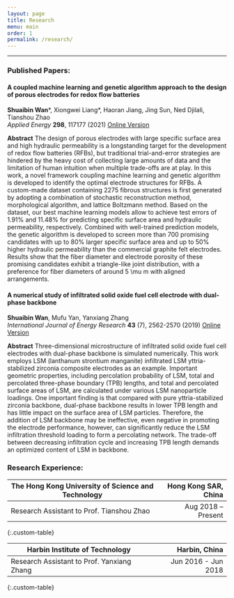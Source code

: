 ```yaml
---
layout: page
title: Research
menu: main
order: 1
permalink: /research/
---
```

***
### Published Papers:

#### A coupled machine learning and genetic algorithm approach to the design of porous electrodes for redox flow batteries
**Shuaibin Wan**\*, Xiongwei Liang\*, Haoran Jiang, Jing Sun, Ned Djilali, Tianshou Zhao  
*Applied Energy* **298**, 117177 (2021) [Online Version](https://www.sciencedirect.com/science/article/pii/S0306261921006073)

**Abstract** The design of porous electrodes with large specific surface area and high hydraulic permeability is a longstanding target for the development of redox flow batteries (RFBs), but traditional trial-and-error strategies are hindered by the heavy cost of collecting large amounts of data and the limitation of human intuition when multiple trade-offs are at play. In this work, a novel framework coupling machine learning and genetic algorithm is developed to identify the optimal electrode structures for RFBs. A custom-made dataset containing 2275 fibrous structures is first generated by adopting a combination of stochastic reconstruction method, morphological algorithm, and lattice Boltzmann method. Based on the dataset, our best machine learning models allow to achieve test errors of 1.91% and 11.48% for predicting specific surface area and hydraulic permeability, respectively. Combined with well-trained prediction models, the genetic algorithm is developed to screen more than 700 promising candidates with up to 80% larger specific surface area and up to 50% higher hydraulic permeability than the commercial graphite felt electrodes. Results show that the fiber diameter and electrode porosity of these promising candidates exhibit a triangle-like joint distribution, with a preference for fiber diameters of around 5 \mu m with aligned arrangements. 

#### A numerical study of infiltrated solid oxide fuel cell electrode with dual‐phase backbone
**Shuaibin Wan**, Mufu Yan, Yanxiang Zhang  
*International Journal of Energy Research* **43** (7), 2562-2570 (2019) [Online Version](https://onlinelibrary.wiley.com/doi/full/10.1002/er.4129)

**Abstract** Three-dimensional microstructure of infiltrated solid oxide fuel cell electrodes with dual-phase backbone is simulated numerically. This work employs LSM (lanthanum strontium manganite) infiltrated LSM yttria-stabilized zirconia composite electrodes as an example. Important geometric properties, including percolation probability of LSM, total and percolated three-phase boundary (TPB) lengths, and total and percolated surface areas of LSM, are calculated under various LSM nanoparticle loadings. One important finding is that compared with pure yttria-stabilized zirconia backbone, dual-phase backbone results in lower TPB length and has little impact on the surface area of LSM particles. Therefore, the addition of LSM backbone may be ineffective, even negative in promoting the electrode performance, however, can significantly reduce the LSM infiltration threshold loading to form a percolating network. The trade-off between decreasing infiltration cycle and increasing TPB length demands an optimized content of LSM in backbone.

### Research Experience:

| The Hong Kong University of Science and Technology | Hong Kong SAR, China |
| ----------- | ----------: |
| Research Assistant to Prof. Tianshou Zhao | Aug 2018 – Present |
{:.custom-table}

| Harbin Institute of Technology | Harbin, China |
| --------------------- | ------------: |
| Research Assistant to Prof. Yanxiang Zhang | Jun 2016 - Jun 2018 |
{:.custom-table}


